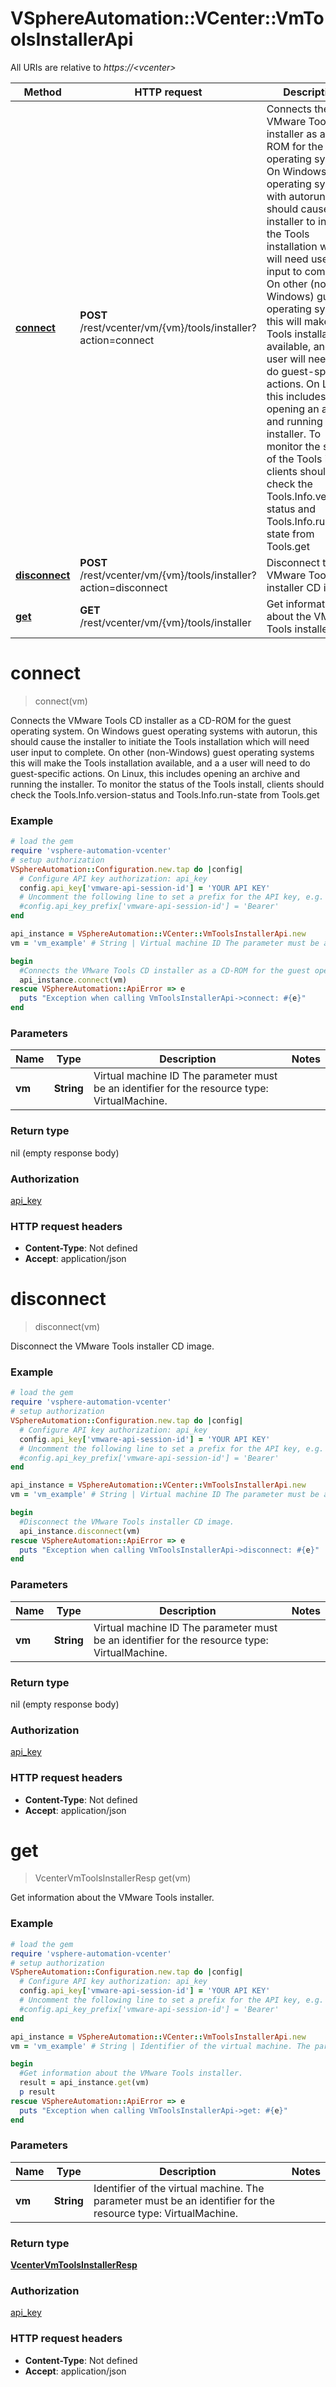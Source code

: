 # VSphereAutomation::VCenter::VmToolsInstallerApi

All URIs are relative to *https://&lt;vcenter&gt;*

Method | HTTP request | Description
------------- | ------------- | -------------
[**connect**](VmToolsInstallerApi.md#connect) | **POST** /rest/vcenter/vm/{vm}/tools/installer?action&#x3D;connect | Connects the VMware Tools CD installer as a CD-ROM for the guest operating system. On Windows guest operating systems with autorun, this should cause the installer to initiate the Tools installation which will need user input to complete. On other (non-Windows) guest operating systems this will make the Tools installation available, and a a user will need to do guest-specific actions. On Linux, this includes opening an archive and running the installer. To monitor the status of the Tools install, clients should check the Tools.Info.version-status and Tools.Info.run-state from Tools.get
[**disconnect**](VmToolsInstallerApi.md#disconnect) | **POST** /rest/vcenter/vm/{vm}/tools/installer?action&#x3D;disconnect | Disconnect the VMware Tools installer CD image.
[**get**](VmToolsInstallerApi.md#get) | **GET** /rest/vcenter/vm/{vm}/tools/installer | Get information about the VMware Tools installer.


# **connect**
> connect(vm)

Connects the VMware Tools CD installer as a CD-ROM for the guest operating system. On Windows guest operating systems with autorun, this should cause the installer to initiate the Tools installation which will need user input to complete. On other (non-Windows) guest operating systems this will make the Tools installation available, and a a user will need to do guest-specific actions. On Linux, this includes opening an archive and running the installer. To monitor the status of the Tools install, clients should check the Tools.Info.version-status and Tools.Info.run-state from Tools.get

### Example
```ruby
# load the gem
require 'vsphere-automation-vcenter'
# setup authorization
VSphereAutomation::Configuration.new.tap do |config|
  # Configure API key authorization: api_key
  config.api_key['vmware-api-session-id'] = 'YOUR API KEY'
  # Uncomment the following line to set a prefix for the API key, e.g. 'Bearer' (defaults to nil)
  #config.api_key_prefix['vmware-api-session-id'] = 'Bearer'
end

api_instance = VSphereAutomation::VCenter::VmToolsInstallerApi.new
vm = 'vm_example' # String | Virtual machine ID The parameter must be an identifier for the resource type: VirtualMachine.

begin
  #Connects the VMware Tools CD installer as a CD-ROM for the guest operating system. On Windows guest operating systems with autorun, this should cause the installer to initiate the Tools installation which will need user input to complete. On other (non-Windows) guest operating systems this will make the Tools installation available, and a a user will need to do guest-specific actions. On Linux, this includes opening an archive and running the installer. To monitor the status of the Tools install, clients should check the Tools.Info.version-status and Tools.Info.run-state from Tools.get
  api_instance.connect(vm)
rescue VSphereAutomation::ApiError => e
  puts "Exception when calling VmToolsInstallerApi->connect: #{e}"
end
```

### Parameters

Name | Type | Description  | Notes
------------- | ------------- | ------------- | -------------
 **vm** | **String**| Virtual machine ID The parameter must be an identifier for the resource type: VirtualMachine. | 

### Return type

nil (empty response body)

### Authorization

[api_key](../README.md#api_key)

### HTTP request headers

 - **Content-Type**: Not defined
 - **Accept**: application/json



# **disconnect**
> disconnect(vm)

Disconnect the VMware Tools installer CD image.

### Example
```ruby
# load the gem
require 'vsphere-automation-vcenter'
# setup authorization
VSphereAutomation::Configuration.new.tap do |config|
  # Configure API key authorization: api_key
  config.api_key['vmware-api-session-id'] = 'YOUR API KEY'
  # Uncomment the following line to set a prefix for the API key, e.g. 'Bearer' (defaults to nil)
  #config.api_key_prefix['vmware-api-session-id'] = 'Bearer'
end

api_instance = VSphereAutomation::VCenter::VmToolsInstallerApi.new
vm = 'vm_example' # String | Virtual machine ID The parameter must be an identifier for the resource type: VirtualMachine.

begin
  #Disconnect the VMware Tools installer CD image.
  api_instance.disconnect(vm)
rescue VSphereAutomation::ApiError => e
  puts "Exception when calling VmToolsInstallerApi->disconnect: #{e}"
end
```

### Parameters

Name | Type | Description  | Notes
------------- | ------------- | ------------- | -------------
 **vm** | **String**| Virtual machine ID The parameter must be an identifier for the resource type: VirtualMachine. | 

### Return type

nil (empty response body)

### Authorization

[api_key](../README.md#api_key)

### HTTP request headers

 - **Content-Type**: Not defined
 - **Accept**: application/json



# **get**
> VcenterVmToolsInstallerResp get(vm)

Get information about the VMware Tools installer.

### Example
```ruby
# load the gem
require 'vsphere-automation-vcenter'
# setup authorization
VSphereAutomation::Configuration.new.tap do |config|
  # Configure API key authorization: api_key
  config.api_key['vmware-api-session-id'] = 'YOUR API KEY'
  # Uncomment the following line to set a prefix for the API key, e.g. 'Bearer' (defaults to nil)
  #config.api_key_prefix['vmware-api-session-id'] = 'Bearer'
end

api_instance = VSphereAutomation::VCenter::VmToolsInstallerApi.new
vm = 'vm_example' # String | Identifier of the virtual machine. The parameter must be an identifier for the resource type: VirtualMachine.

begin
  #Get information about the VMware Tools installer.
  result = api_instance.get(vm)
  p result
rescue VSphereAutomation::ApiError => e
  puts "Exception when calling VmToolsInstallerApi->get: #{e}"
end
```

### Parameters

Name | Type | Description  | Notes
------------- | ------------- | ------------- | -------------
 **vm** | **String**| Identifier of the virtual machine. The parameter must be an identifier for the resource type: VirtualMachine. | 

### Return type

[**VcenterVmToolsInstallerResp**](VcenterVmToolsInstallerResp.md)

### Authorization

[api_key](../README.md#api_key)

### HTTP request headers

 - **Content-Type**: Not defined
 - **Accept**: application/json



